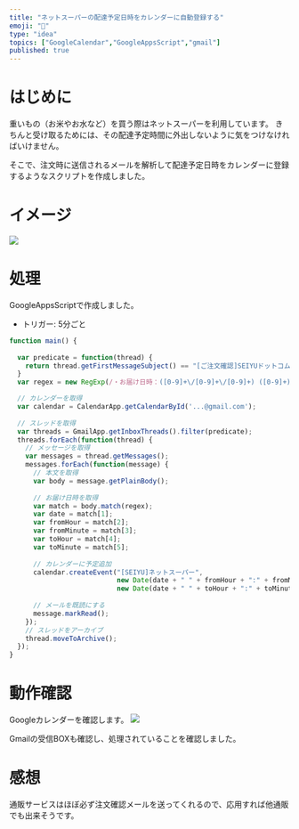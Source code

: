 ```yaml
---
title: "ネットスーパーの配達予定日時をカレンダーに自動登録する"
emoji: "📆"
type: "idea"
topics: ["GoogleCalendar","GoogleAppsScript","gmail"]
published: true
---
```

# はじめに

重いもの（お米やお水など）を買う際はネットスーパーを利用しています。
きちんと受け取るためには、その配達予定時間に外出しないように気をつけなければいけません。

そこで、注文時に送信されるメールを解析して配達予定日時をカレンダーに登録するようなスクリプトを作成しました。

# イメージ
![](https://qiita-image-store.s3.amazonaws.com/0/104653/edc04e4a-e7f8-5401-c911-9b036fd327a8.png)

# 処理
GoogleAppsScriptで作成しました。

- トリガー: 5分ごと

```javascript
function main() {
  
  var predicate = function(thread) {
    return thread.getFirstMessageSubject() == "[ご注文確認]SEIYUドットコム";
  }
  var regex = new RegExp(/・お届け日時：([0-9]+\/[0-9]+\/[0-9]+) ([0-9]+)時([0-9]+)分～([0-9]+)時([0-9]+)分/);

  // カレンダーを取得
  var calendar = CalendarApp.getCalendarById('...@gmail.com');
  
  // スレッドを取得
  var threads = GmailApp.getInboxThreads().filter(predicate);
  threads.forEach(function(thread) {
    // メッセージを取得
    var messages = thread.getMessages();
    messages.forEach(function(message) {
      // 本文を取得
      var body = message.getPlainBody();
      
      // お届け日時を取得
      var match = body.match(regex);
      var date = match[1];
      var fromHour = match[2];
      var fromMinute = match[3];
      var toHour = match[4];
      var toMinute = match[5];
      
      // カレンダーに予定追加
      calendar.createEvent("[SEIYU]ネットスーパー",
                           new Date(date + " " + fromHour + ":" + fromMinute + ":00"),
                           new Date(date + " " + toHour + ":" + toMinute + ":00"));
      
      // メールを既読にする
      message.markRead();
    });
    // スレッドをアーカイブ
    thread.moveToArchive();
  });
}
```

# 動作確認

Googleカレンダーを確認します。
![](https://qiita-image-store.s3.amazonaws.com/0/104653/301fe6ee-3725-1627-a975-ef69dae02d4c.png)

Gmailの受信BOXも確認し、処理されていることを確認しました。

# 感想

通販サービスはほぼ必ず注文確認メールを送ってくれるので、応用すれば他通販でも出来そうです。
